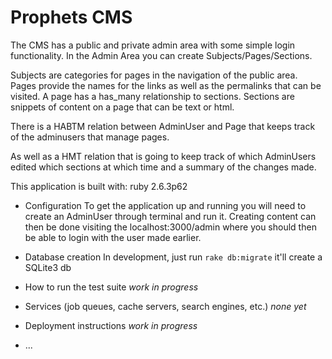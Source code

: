 # Prophets CMS
The CMS has a public and private admin area with some simple login functionality.
In the Admin Area you can create Subjects/Pages/Sections.

Subjects are categories for pages in the navigation of the public area.
Pages provide the names for the links as well as the permalinks that can be visited. A page has a has_many relationship to sections.
Sections are snippets of content on a page that can be text or html.

There is a HABTM relation between AdminUser and Page that keeps track of the adminusers that manage pages.

As well as a HMT relation that is going to keep track of which AdminUsers edited which sections at which time and a summary of the changes made.

This application is built with: ruby 2.6.3p62

* Configuration
To get the application up and running you will need to create an AdminUser through terminal and run it. Creating content can then be done visiting the localhost:3000/admin where you should then be able to login with the user made earlier.

* Database creation
In development, just run `rake db:migrate` it'll create a SQLite3 db

* How to run the test suite
_work in progress_

* Services (job queues, cache servers, search engines, etc.)
_none yet_

* Deployment instructions
_work in progress_

* ...

